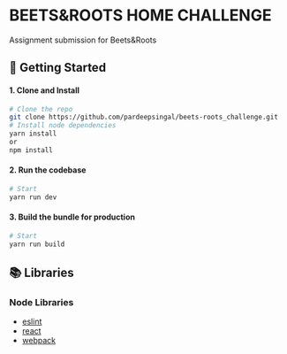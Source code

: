 # BEETS&ROOTS HOME CHALLENGE

Assignment submission for Beets&Roots

## 🚀 Getting Started

#### 1. Clone and Install

```bash
# Clone the repo
git clone https://github.com/pardeepsingal/beets-roots_challenge.git
# Install node dependencies
yarn install
or
npm install
```

#### 2. Run the codebase

```bash
# Start
yarn run dev
```

#### 3. Build the bundle for production

```bash
# Start
yarn run build
```

## 📚 Libraries

### Node Libraries

-   [eslint](https://www.npmjs.com/package/eslint)
-   [react](https://www.npmjs.com/package/react)
-   [webpack](https://www.npmjs.com/package/webpack)
